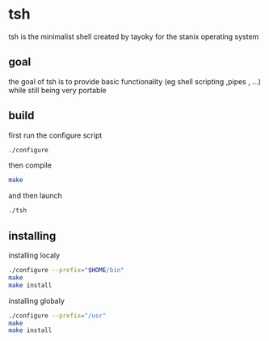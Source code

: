 # tsh
tsh is the minimalist shell created by tayoky for the stanix operating system  
## goal
the goal of tsh is to provide basic functionality (eg shell scripting ,pipes , ...) while still being very portable
## build
first run the configure script
```sh
./configure
```
then compile
```sh
make
```
and then launch 
```sh
./tsh
```
## installing
installing localy
```sh
./configure --prefix="$HOME/bin"
make
make install
```
installing globaly
```sh
./configure --prefix="/usr"
make
make install
```
